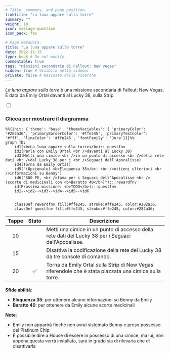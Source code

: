 ```yaml
---
# Title, summary, and page position.
linktitle: "La luna appare sulla torre"
summary: ""
weight: 10
icon: message-question
icon_pack: fas

# Page metadata.
title: "La luna appare sulla torre"
date: 2022-11-15
type: book # Do not modify.
commentable: true
tags: "Missioni secondarie di Fallout: New Vegas"
hidden: true # Visibile nella sidebar
private: false # Nascosto dalle ricerche
---
```


<div class="fnv">


*La luna appare sulla torre* è una missione secondaria di Fallout: New Vegas. È data da Emily Ortal davanti al Lucky 38, sulla Strip.


<section class="chart-collapse">
<input type="checkbox" name="collapse2" id="handle2">
<h3 class="handle">
<label for="handle2">Clicca per mostrare il diagramma</label>
</h3>
<div class="content">

```mermaid
%%{init: {'theme': 'base', 'themeVariables': { 'primaryColor': '#282a36', 'primaryBorderColor': '#ffe245', 'primaryTextColor': '#fff', 'lineColor': '#ffe245', 'fontFamily': 'Jura'}}}%%
graph TD;
    id1(<b>La luna appare sulla torre</b>):::questfnv
    id2(Parla con Emily Ortal <br />davanti al Lucky 38)
    id3(Metti una cimice <br />in un punto di accesso <br />della rete dati <br />del Lucky 38 per i <br />Seguaci dell'Apocalisse)
    id4(Torna da Emily Ortal)
    id5("(Opzionale) <b>Eloquenza 35</b>: <br />ottieni ulteriori <br />informazioni su Benny")
    id6("500 PE, <br />fama per i Seguaci dell'Apocalisse <br />(scorte di medicinali con <b>Baratto 40</b>)"):::rewardfnv
    id(Prossima missione: <b>TODO</b>):::questfnv
    id1-->id2-->id3-->id4-->id5-->id6
    
    
    classDef rewardfnv fill:#ffe245, stroke:#ffe245, color:#282a36;
    classDef questfnv fill:#ffe245, stroke:#ffe245, color:#282a36;
```

</div>
</section>

| Tappe |       Stato        | Descrizione |
|:-----:|:------------------:| ----------- |
|                           10                          |            | Metti una cimice in un punto di accesso della rete dati del Lucky 38 per i Seguaci dell'Apocalisse.                                                                         |
|                           15                          |            | Disattiva la codificazione della rete del Lucky 38 da tre console di comando.                                                                                               |
|                           20                          | :white_check_mark: | Torna da Emily Ortal sulla Strip di New Vegas riferendole che è stata piazzata una cimice sulla torre.                                                                      |



**Sfide abilità**:
- **Eloquenza 35**: per ottenere alcune informazioni su Benny da Emily
- **Baratto 40**: per ottenere da Emily alcune scorte medicinali



**Note**:
- Emily non apparirà finché non avrai sistemato Benny e preso possesso del Platinum Chip
- È possibile dire a House di essere in possesso di una cimice, ma lui, non appena questa verrà installata, sarà in grado sia di rilevarla che di disattivarla 


</div>


